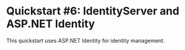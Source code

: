 # Quickstart #6: IdentityServer and ASP.NET Identity

This quickstart uses ASP.NET Identity for identity management.